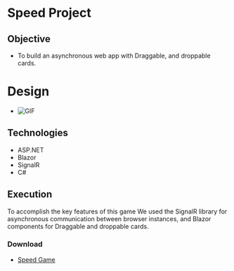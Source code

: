 # Speed Project


## Objective
- To build an asynchronous web app with Draggable, and droppable cards.


# Design
- ![GIF](speedgif2.gif)


## Technologies
- ASP.NET
- Blazor 
- SignalR
- C#


## Execution
To accomplish the key features of this game We used the SignalR library for asynchronous communication between browser instances, and Blazor components for Draggable and droppable cards.

### Download
- [Speed Game](https://github.com/Chase-CK/Speed/archive/refs/heads/master.zip)
